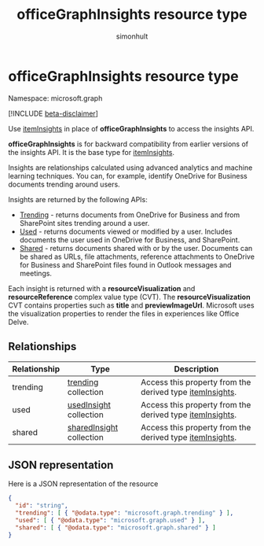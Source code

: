 ﻿---
title: "officeGraphInsights resource type"
description: "Represents the base type for itemInsights. officeGraphInsights is for backward compatibility from earlier versions of the insights API. Use only itemInsights when accessing the insights API."
author: "simonhult"
localization_priority: Priority
ms.prod: "insights"
doc_type: resourcePageType
---

# officeGraphInsights resource type

Namespace: microsoft.graph

[!INCLUDE [beta-disclaimer](../../includes/beta-disclaimer.md)]

Use [itemInsights](iteminsights.md) in place of **officeGraphInsights** to access the insights API.

**officeGraphInsights** is for backward compatibility from earlier versions of the insights API. It is the base type for [itemInsights](iteminsights.md).

Insights are relationships calculated using advanced analytics and machine learning techniques. You can, for example, identify OneDrive for Business documents trending around users.

Insights are returned by the following APIs:

- [Trending](insights-trending.md) - returns documents from OneDrive for Business and from SharePoint sites trending around a user.
- [Used](insights-used.md) - returns documents viewed or modified by a user. Includes documents the user used in OneDrive for Business, and SharePoint.
- [Shared](insights-shared.md) - returns documents shared with or by the user. Documents can be shared as URLs, file attachments, reference attachments to OneDrive for Business and SharePoint files found in Outlook messages and meetings.

Each insight is returned with a **resourceVisualization** and **resourceReference** complex value type (CVT). The **resourceVisualization** CVT contains properties such as **title** and **previewImageUrl**. Microsoft uses the visualization properties to render the files in experiences like Office Delve.

## Relationships

| Relationship | Type                                           | Description                                                                 |
| ------------ | ---------------------------------------------- | --------------------------------------------------------------------------- |
| trending     | [trending](insights-trending.md) collection    | Access this property from the derived type [itemInsights](iteminsights.md). |
| used         | [usedInsight](insights-used.md) collection     | Access this property from the derived type [itemInsights](iteminsights.md). |
| shared       | [sharedInsight](insights-shared.md) collection | Access this property from the derived type [itemInsights](iteminsights.md). |

## JSON representation

Here is a JSON representation of the resource

<!-- {
  "blockType": "resource",
  "keyProperty":"id",
  "baseType":"microsoft.graph.entity",
  "optionalProperties": [
    "trending",
    "used",
    "shared"
  ],
  "@odata.type": "microsoft.graph.officeGraphInsights"
}-->

```json
{
  "id": "string",
  "trending": [ { "@odata.type": "microsoft.graph.trending" } ],
  "used": [ { "@odata.type": "microsoft.graph.used" } ],
  "shared": [ { "@odata.type": "microsoft.graph.shared" } ]
}
```
